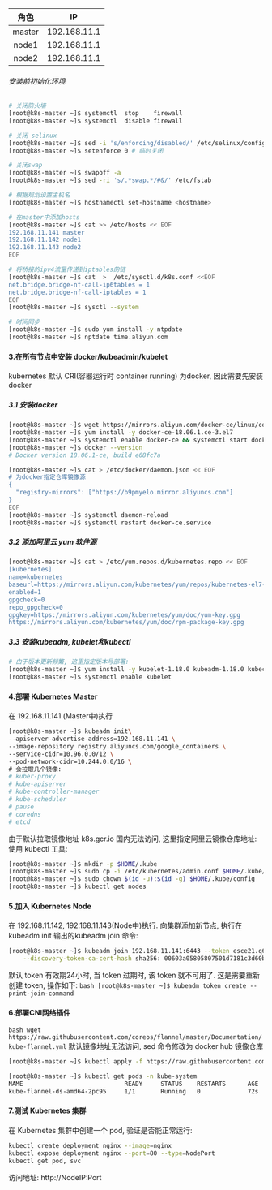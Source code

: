<!--
 * @Description:嗯, 你先玩
 * @Author: 焦国峰
 * @Github: https://github.com/clement-jiao
 * @Date: 2020-12-02 23:09:37
 * @LastEditors: clement-jiao
 * @LastEditTime: 2020-12-03 00:23:22
-->

| **角色** |        IP    |
|  :---:   |   :---:      |
|  master  | 192.168.11.1 |
|  node1   | 192.168.11.1 |
|  node2   | 192.168.11.1 |

###### 安装前初始化环境
```bash
# 关闭防火墙
[root@k8s-master ~]$ systemctl  stop    firewall
[root@k8s-master ~]$ systemctl  disable firewall

# 关闭 selinux
[root@k8s-master ~]$ sed -i 's/enforcing/disabled/' /etc/selinux/config  # 永久关闭
[root@k8s-master ~]$ setenforce 0 # 临时关闭

# 关闭swap
[root@k8s-master ~]$ swapoff -a
[root@k8s-master ~]$ sed -ri 's/.*swap.*/#&/' /etc/fstab

# 根据规划设置主机名
[root@k8s-master ~]$ hostnamectl set-hostname <hostname>

# 在master中添加hosts
[root@k8s-master ~]$ cat >> /etc/hosts << EOF
192.168.11.141 master
192.168.11.142 node1
192.168.11.143 node2
EOF

# 将桥接的ipv4流量传递到iptables的链
[root@k8s-master ~]$ cat  >  /etc/sysctl.d/k8s.conf <<EOF
net.bridge.bridge-nf-call-ip6tables = 1
net.bridge.bridge-nf-call-iptables = 1
EOF
[root@k8s-master ~]$ sysctl --system

# 时间同步
[root@k8s-master ~]$ sudo yum install -y ntpdate
[root@k8s-master ~]$ nptdate time.aliyun.com
```

#### 3.在所有节点中安装 docker/kubeadmin/kubelet
kubernetes 默认 CRI(容器运行时 container running) 为docker, 因此需要先安装docker

##### 3.1 安装docker
```bash
[root@k8s-master ~]$ wget https://mirrors.aliyun.com/docker-ce/linux/centos/docker-ce.repo -O /etc/yum.repos.d/docker-ce.repo
[root@k8s-master ~]$ yum install -y docker-ce-18.06.1.ce-3.el7
[root@k8s-master ~]$ systemctl enable docker-ce && systemctl start docker
[root@k8s-master ~]$ docker --version
# Docker version 18.06.1-ce, build e68fc7a
```
```bash
[root@k8s-master ~]$ cat > /etc/docker/daemon.json << EOF
# 为docker指定仓库镜像源
{
  "registry-mirrors": ["https://b9pmyelo.mirror.aliyuncs.com"]
}
EOF
[root@k8s-master ~]$ systemctl daemon-reload
[root@k8s-master ~]$ systemctl restart docker-ce.service
```
##### 3.2 添加阿里云 yum 软件源
```bash
[root@k8s-master ~]$ cat > /etc/yum.repos.d/kubernetes.repo << EOF
[kubernetes]
name=kubernetes
baseurl=https://mirrors.aliyun.com/kubernetes/yum/repos/kubernetes-el7-x86_64
enabled=1
gpgcheck=0
repo_gpgcheck=0
gpgkey=https://mirrors.aliyun.com/kubernetes/yum/doc/yum-key.gpg
https://mirrors.aliyun.com/kubernetes/yum/doc/rpm-package-key.gpg
```
##### 3.3 安装kubeadm, kubelet和kubectl
```bash
# 由于版本更新频繁, 这里指定版本号部署:
[root@k8s-master ~]$ yum install -y kubelet-1.18.0 kubeadm-1.18.0 kubectl-1.18.0
[root@k8s-master ~]$ systemctl enable kubelet
```

#### 4.部署 Kubernetes Master
在 192.168.11.141 (Master中)执行
```bash
[root@k8s-master ~]$ kubeadm init\
--apiserver-advertise-address=192.168.11.141 \
--image-repository registry.aliyuncs.com/google_containers \
--service-cidr=10.96.0.0/12 \
--pod-network-cidr=10.244.0.0/16 \
# 会拉取几个镜像:
# kuber-proxy
# kube-apiserver
# kube-controller-manager
# kube-scheduler
# pause
# coredns
# etcd
```
由于默认拉取镜像地址 k8s.gcr.io 国内无法访问, 这里指定阿里云镜像仓库地址:
使用 kubectl 工具:
```bash
[root@k8s-master ~]$ mkdir -p $HOME/.kube
[root@k8s-master ~]$ sudo cp -i /etc/kubernetes/admin.conf $HOME/.kube/config
[root@k8s-master ~]$ sudo chown $(id -u):$(id -g) $HOME/.kube/config
[root@k8s-master ~]$ kubectl get nodes
```
#### 5.加入 Kubernetes Node
在 192.168.11.142, 192.168.11.143(Node中)执行.
向集群添加新节点, 执行在 kubeadm init 输出的kubeadm join 命令:
```bash
[root@k8s-master ~]$ kubeadm join 192.168.11.141:6443 --token esce21.q6hetwm8si29qxwn \
    --discovery-token-ca-cert-hash sha256: 00603a05805807501d7181c3d60b478788408cfe6cedefedb1f97569708be9c5
```
默认 token 有效期24小时, 当 token 过期时, 该 token 就不可用了. 这是需要重新创建 token, 操作如下:
```bash [root@k8s-master ~]$ kubeadm token create --print-join-command```

#### 6.部署CNI网络插件
```bash wget https://raw.githubusercontent.com/coreos/flannel/master/Documentation/kube-flannel.yml```
默认镜像地址无法访问, sed 命令修改为 docker hub 镜像仓库
```bash
[root@k8s-master ~]$ kubectl apply -f https://raw.githubusercontent.com/coreos/flannel/master/Documentation/kube-flannel.yml

[root@k8s-master ~]$ kubectl get pods -n kube-system
NAME                            READY     STATUS    RESTARTS      AGE
kube-flannel-ds-amd64-2pc95     1/1       Running   0             72s
```
#### 7.测试 Kubernetes 集群
在 Kubernetes 集群中创建一个 pod, 验证是否能正常运行:
```bash
kubectl create deployment nginx --image=nginx
kubectl expose deployment nginx --port=80 --type=NodePort
kubectl get pod, svc
```
访问地址:  http://NodeIP:Port
